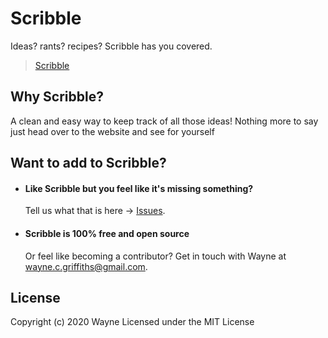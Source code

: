# Scribble
Ideas? rants? recipes? Scribble has you covered.
> <a href="https://fierce-shore-60540.herokuapp.com/">Scribble</a>

## Why Scribble?
A clean and easy way to keep track of all those ideas!
Nothing more to say just head over to the website and see for yourself 

## Want to add to Scribble?

* #### Like Scribble but you feel like it's missing something?
    Tell us what that is here -> <a href="https://github.com/wannabewayno/Scribble/issues">Issues</a>.

* #### Scribble is 100% free and open source 
    Or feel like becoming a contributor? 
    Get in touch with Wayne at wayne.c.griffiths@gmail.com. 

## License
Copyright (c) 2020 Wayne
Licensed under the MIT License
